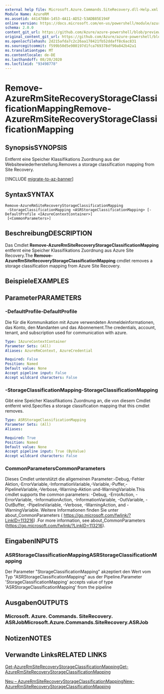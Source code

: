 ```yaml
---
external help file: Microsoft.Azure.Commands.SiteRecovery.dll-Help.xml
Module Name: AzureRM
ms.assetid: 441478B4-1453-4A11-AD52-53ADB85E194F
online version: https://docs.microsoft.com/en-us/powershell/module/azurerm.siterecovery/remove-azurermsiterecoverystorageclassificationmapping
schema: 2.0.0
content_git_url: https://github.com/Azure/azure-powershell/blob/preview/src/ResourceManager/SiteRecovery/Commands.SiteRecovery/help/Remove-AzureRmSiteRecoveryStorageClassificationMapping.md
original_content_git_url: https://github.com/Azure/azure-powershell/blob/preview/src/ResourceManager/SiteRecovery/Commands.SiteRecovery/help/Remove-AzureRmSiteRecoveryStorageClassificationMapping.md
ms.openlocfilehash: 2d215afda7c2c26aa178421fb52ddaff8c6ac831
ms.sourcegitcommit: f599b50d5e980197d1fca769378df90a842b42a1
ms.translationtype: MT
ms.contentlocale: de-DE
ms.lasthandoff: 08/20/2020
ms.locfileid: "93498778"
---
```

# <span data-ttu-id="bdb15-101">Remove-AzureRmSiteRecoveryStorageClassificationMapping</span><span class="sxs-lookup"><span data-stu-id="bdb15-101">Remove-AzureRmSiteRecoveryStorageClassificationMapping</span></span>

## <span data-ttu-id="bdb15-102">Synopsis</span><span class="sxs-lookup"><span data-stu-id="bdb15-102">SYNOPSIS</span></span>
<span data-ttu-id="bdb15-103">Entfernt eine Speicher Klassifikations Zuordnung aus der Websitewiederherstellung.</span><span class="sxs-lookup"><span data-stu-id="bdb15-103">Removes a storage classification mapping from Site Recovery.</span></span>

[!INCLUDE [migrate-to-az-banner](../../includes/migrate-to-az-banner.md)]

## <span data-ttu-id="bdb15-104">Syntax</span><span class="sxs-lookup"><span data-stu-id="bdb15-104">SYNTAX</span></span>

```
Remove-AzureRmSiteRecoveryStorageClassificationMapping
 -StorageClassificationMapping <ASRStorageClassificationMapping> [-DefaultProfile <IAzureContextContainer>]
 [<CommonParameters>]
```

## <span data-ttu-id="bdb15-105">Beschreibung</span><span class="sxs-lookup"><span data-stu-id="bdb15-105">DESCRIPTION</span></span>
<span data-ttu-id="bdb15-106">Das Cmdlet **Remove-AzureRmSiteRecoveryStorageClassificationMapping** entfernt eine Speicher Klassifikations Zuordnung aus Azure Site Recovery.</span><span class="sxs-lookup"><span data-stu-id="bdb15-106">The **Remove-AzureRmSiteRecoveryStorageClassificationMapping** cmdlet removes a storage classification mapping from Azure Site Recovery.</span></span>

## <span data-ttu-id="bdb15-107">Beispiele</span><span class="sxs-lookup"><span data-stu-id="bdb15-107">EXAMPLES</span></span>

## <span data-ttu-id="bdb15-108">Parameter</span><span class="sxs-lookup"><span data-stu-id="bdb15-108">PARAMETERS</span></span>

### <span data-ttu-id="bdb15-109">-DefaultProfile</span><span class="sxs-lookup"><span data-stu-id="bdb15-109">-DefaultProfile</span></span>
<span data-ttu-id="bdb15-110">Die für die Kommunikation mit Azure verwendeten Anmeldeinformationen, das Konto, den Mandanten und das Abonnement.</span><span class="sxs-lookup"><span data-stu-id="bdb15-110">The credentials, account, tenant, and subscription used for communication with azure.</span></span>

```yaml
Type: IAzureContextContainer
Parameter Sets: (All)
Aliases: AzureRmContext, AzureCredential

Required: False
Position: Named
Default value: None
Accept pipeline input: False
Accept wildcard characters: False
```

### <span data-ttu-id="bdb15-111">-StorageClassificationMapping</span><span class="sxs-lookup"><span data-stu-id="bdb15-111">-StorageClassificationMapping</span></span>
<span data-ttu-id="bdb15-112">Gibt eine Speicher Klassifikations Zuordnung an, die von diesem Cmdlet entfernt wird.</span><span class="sxs-lookup"><span data-stu-id="bdb15-112">Specifies a storage classification mapping that this cmdlet removes.</span></span>

```yaml
Type: ASRStorageClassificationMapping
Parameter Sets: (All)
Aliases: 

Required: True
Position: Named
Default value: None
Accept pipeline input: True (ByValue)
Accept wildcard characters: False
```

### <span data-ttu-id="bdb15-113">CommonParameters</span><span class="sxs-lookup"><span data-stu-id="bdb15-113">CommonParameters</span></span>
<span data-ttu-id="bdb15-114">Dieses Cmdlet unterstützt die allgemeinen Parameter:-Debug,-Fehler Aktion,-ErrorVariable,-InformationVariable,-Variable,-Puffer,-PipelineVariable,-Verbose,-Warning-Aktion und-WarningVariable.</span><span class="sxs-lookup"><span data-stu-id="bdb15-114">This cmdlet supports the common parameters: -Debug, -ErrorAction, -ErrorVariable, -InformationAction, -InformationVariable, -OutVariable, -OutBuffer, -PipelineVariable, -Verbose, -WarningAction, and -WarningVariable.</span></span> <span data-ttu-id="bdb15-115">Weitere Informationen finden Sie unter about_CommonParameters ( https://go.microsoft.com/fwlink/?LinkID=113216) .</span><span class="sxs-lookup"><span data-stu-id="bdb15-115">For more information, see about_CommonParameters (https://go.microsoft.com/fwlink/?LinkID=113216).</span></span>

## <span data-ttu-id="bdb15-116">Eingaben</span><span class="sxs-lookup"><span data-stu-id="bdb15-116">INPUTS</span></span>

### <span data-ttu-id="bdb15-117">ASRStorageClassificationMapping</span><span class="sxs-lookup"><span data-stu-id="bdb15-117">ASRStorageClassificationMapping</span></span>
<span data-ttu-id="bdb15-118">Der Parameter "StorageClassificationMapping" akzeptiert den Wert vom Typ "ASRStorageClassificationMapping" aus der Pipeline.</span><span class="sxs-lookup"><span data-stu-id="bdb15-118">Parameter 'StorageClassificationMapping' accepts value of type 'ASRStorageClassificationMapping' from the pipeline</span></span>

## <span data-ttu-id="bdb15-119">Ausgaben</span><span class="sxs-lookup"><span data-stu-id="bdb15-119">OUTPUTS</span></span>

### <span data-ttu-id="bdb15-120">Microsoft. Azure. Commands. SiteRecovery. ASRJob</span><span class="sxs-lookup"><span data-stu-id="bdb15-120">Microsoft.Azure.Commands.SiteRecovery.ASRJob</span></span>

## <span data-ttu-id="bdb15-121">Notizen</span><span class="sxs-lookup"><span data-stu-id="bdb15-121">NOTES</span></span>

## <span data-ttu-id="bdb15-122">Verwandte Links</span><span class="sxs-lookup"><span data-stu-id="bdb15-122">RELATED LINKS</span></span>

[<span data-ttu-id="bdb15-123">Get-AzureRmSiteRecoveryStorageClassificationMapping</span><span class="sxs-lookup"><span data-stu-id="bdb15-123">Get-AzureRmSiteRecoveryStorageClassificationMapping</span></span>](./Get-AzureRmSiteRecoveryStorageClassificationMapping.md)

[<span data-ttu-id="bdb15-124">Neu – AzureRmSiteRecoveryStorageClassificationMapping</span><span class="sxs-lookup"><span data-stu-id="bdb15-124">New-AzureRmSiteRecoveryStorageClassificationMapping</span></span>](./New-AzureRmSiteRecoveryStorageClassificationMapping.md)
